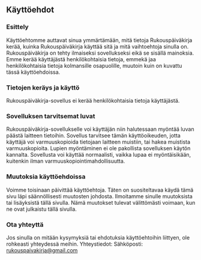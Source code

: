Käyttöehdot  
----------------

### Esittely
Käyttöehtomme auttavat sinua ymmärtämään, mitä tietoja Rukouspäiväkirja kerää, kuinka Rukouspäiväkirja käyttää sitä ja mitä vaihtoehtoja sinulla on.
Rukouspäiväkirja on tehty ilmaiseksi sovellukseksi eikä se sisällä mainoksia.
Emme kerää käyttäjästä henkilökohtaisia tietoja, emmekä jaa henkilökohtaisia tietoja kolmansille osapuolille, muutoin kuin on kuvattu tässä käyttöehdoissa.  

### Tietojen keräys ja käyttö
Rukouspäiväkirja-sovellus ei kerää henkilökohtaisia tietoja käyttäjästä. 

### Sovelluksen tarvitsemat luvat
Rukouspäiväkirja-sovellukselle voi käyttäjän niin halutessaan myöntää luvan päästä laitteen tietoihin. Sovellus tarvitsee tämän käyttöoikeuden, jotta käyttäjä voi varmuuskopioida tietojaan laitteen muistiin, tai hakea muistista varmuuskopioita. Lupien myöntäminen ei ole pakollista sovelluksen käytön kannalta. Sovellusta voi käyttää normaalisti, vaikka lupaa ei myöntäisikään, kuitenkin ilman varmuuskopiointimahdollisuutta. 

### Muutoksia käyttöehdoissa
Voimme toisinaan päivittää käyttöehtoja. Täten on suositeltavaa käydä tämä sivu läpi säännöllisesti muutosten johdosta. Ilmoitamme sinulle muutoksista tai lisäyksistä tällä sivulla. Nämä muutokset tulevat välittömästi voimaan, kun ne ovat julkaistu tällä sivulla.

### Ota yhteyttä
Jos sinulla on mitään kysymyksiä tai ehdotuksia käyttöehtoihin liittyen, ole rohkeasti yhteydessä meihin.
Yhteystiedot:
Sähköposti: rukouspaivakirja@gmail.com
